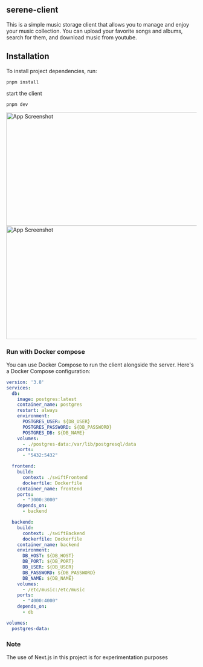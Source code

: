 ## serene-client
This is a simple music storage client that allows you to manage and enjoy your music collection. You can upload your favorite songs and albums, search for them, and download music from youtube.

## Installation

To install project dependencies, run:
```shell
pnpm install
```

start the client
```shell
pnpm dev
```


<img src="https://github.com/kocierik/swiftClient/assets/41591336/5df44af7-4f71-46e5-bf51-fe7d3da90712" alt="App Screenshot" height="300" width="700">
<img src="https://github.com/kocierik/swiftClient/assets/41591336/4a73c2cb-6655-4696-896f-5acbc407323f" alt="App Screenshot" height="300" width="700">

### Run with Docker compose

You can use Docker Compose to run the client alongside the server. Here's a Docker Compose configuration:

```yaml
version: '3.8'
services:
  db:
    image: postgres:latest
    container_name: postgres
    restart: always
    environment:
      POSTGRES_USER: ${DB_USER}
      POSTGRES_PASSWORD: ${DB_PASSWORD}
      POSTGRES_DB: ${DB_NAME}
    volumes:
      - ./postgres-data:/var/lib/postgresql/data
    ports:
      - "5432:5432"

  frontend:
    build:
      context: ./swiftFrontend
      dockerfile: Dockerfile
    container_name: frontend
    ports:
      - "3000:3000"
    depends_on:
      - backend

  backend:
    build:
      context: ./swiftBackend
      dockerfile: Dockerfile
    container_name: backend
    environment:
      DB_HOST: ${DB_HOST}
      DB_PORT: ${DB_PORT}
      DB_USER: ${DB_USER}
      DB_PASSWORD: ${DB_PASSWORD}
      DB_NAME: ${DB_NAME}
    volumes:
      - /etc/music:/etc/music
    ports:
      - "4000:4000"
    depends_on:
      - db

volumes:
  postgres-data:
```


### Note
The use of Next.js in this project is for experimentation purposes 
